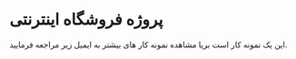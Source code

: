 # پروژه فروشگاه اینترنتی
این یک نمونه کار است بریا مشاهده نمونه کار های بیشتر به ایمیل زیر مراجعه فرمایید.
